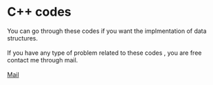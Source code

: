 # C++ codes 
You can go through these codes if you want the implmentation of data structures.
<br> </br>
If you have any type of problem related to these codes , you are free contact me through mail.
<br></br>
<a href="72arshit@gmail.com"> Mail </a>
